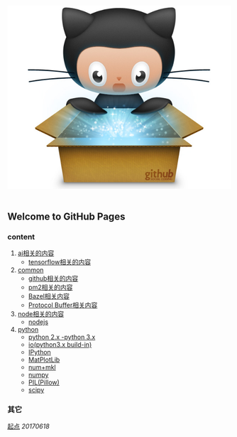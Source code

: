 <div align="center">
  <img src="https://github.com/ZhHong/ZhHong.github.io/blob/master/assets/img/gitopuss_open_box.jpg"><br><br>
</div>

## Welcome to GitHub Pages
### content
1. [ai相关的内容](https://github.com/ZhHong/ZhHong.github.io/tree/master/road/ai)
    * [tensorflow相关的内容](https://github.com/ZhHong/ZhHong.github.io/blob/master/road/ai/tensorflow.md)
2. [common](https://github.com/ZhHong/ZhHong.github.io/tree/master/road/common)
    * [github相关的内容](https://github.com/ZhHong/ZhHong.github.io/blob/master/road/common/github.md)
    * [pm2相关的内容](https://github.com/ZhHong/ZhHong.github.io/blob/master/road/common/pm2.md)
    * [Bazel相关内容](https://github.com/ZhHong/ZhHong.github.io/blob/master/road/common/Bazel.md)
    * [Protocol Buffer相关内容](https://github.com/ZhHong/ZhHong.github.io/blob/master/road/common/protocol_buffer.md)
3. [node相关的内容](https://github.com/ZhHong/ZhHong.github.io/tree/master/road/node)
    * [nodejs](https://github.com/ZhHong/ZhHong.github.io/blob/master/road/node/node.md)
4. [python](https://github.com/ZhHong/ZhHong.github.io/tree/master/road/python)
    * [python 2.x -python 3.x](https://github.com/ZhHong/ZhHong.github.io/blob/master/road/python/python2.x-python3.x.md)
    * [io(python3.x build-in)](https://github.com/ZhHong/ZhHong.github.io/blob/master/road/python/io(python3.x%20build-in).md)
    * [IPython](https://github.com/ZhHong/ZhHong.github.io/blob/master/road/python/IPython.md)
    * [MatPlotLib](https://github.com/ZhHong/ZhHong.github.io/blob/master/road/python/MatPlotLib.md)
    * [num+mkl](https://github.com/ZhHong/ZhHong.github.io/blob/master/road/python/num%2Bmkl.md)
    * [numpy](https://github.com/ZhHong/ZhHong.github.io/blob/master/road/python/numpy.md)
    * [PIL(Pillow)](https://github.com/ZhHong/ZhHong.github.io/blob/master/road/python/PIL(Pillow).md)
    * [scipy]()

### 其它
[起点](https://github.com/ZhHong/ZhHong.github.io/blob/master/other/why.md) *20170618*

<!-- You can use the [editor on GitHub](https://github.com/ZhHong/ZhHong.github.io/edit/master/README.md) to maintain and preview the content for your website in Markdown files.

Whenever you commit to this repository, GitHub Pages will run [Jekyll](https://jekyllrb.com/) to rebuild the pages in your site, from the content in your Markdown files.

### Markdown

Markdown is a lightweight and easy-to-use syntax for styling your writing. It includes conventions for

```markdown
Syntax highlighted code block

# Header 1
## Header 2
### Header 3

- Bulleted
- List

1. Numbered
2. List

**Bold** and _Italic_ and `Code` text

[Link](url) and ![Image](src)
```

For more details see [GitHub Flavored Markdown](https://guides.github.com/features/mastering-markdown/).

### Jekyll Themes

Your Pages site will use the layout and styles from the Jekyll theme you have selected in your [repository settings](https://github.com/ZhHong/ZhHong.github.io/settings). The name of this theme is saved in the Jekyll `_config.yml` configuration file.

### Support or Contact

Having trouble with Pages? Check out our [documentation](https://help.github.com/categories/github-pages-basics/) or [contact support](https://github.com/contact) and we’ll help you sort it out.
-->
